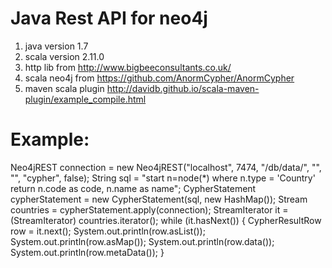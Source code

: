 Java Rest API for neo4j
================

1. java version 1.7
2. scala version 2.11.0
3. http lib from http://www.bigbeeconsultants.co.uk/
4. scala neo4j from https://github.com/AnormCypher/AnormCypher
5. maven scala plugin http://davidb.github.io/scala-maven-plugin/example_compile.html

Example:
================
Neo4jREST connection = new Neo4jREST("localhost", 7474, "/db/data/", "", "", "cypher", false);
String sql = "start n=node(*) where n.type = 'Country' return n.code as code, n.name as name";
CypherStatement cypherStatement = new CypherStatement(sql, new HashMap());
Stream<CypherResultRow> countries = cypherStatement.apply(connection);
        StreamIterator<CypherResultRow> it = (StreamIterator<CypherResultRow>) countries.iterator();
        while (it.hasNext()) {
            CypherResultRow row = it.next();
            System.out.println(row.asList());
            System.out.println(row.asMap());
            System.out.println(row.data());
            System.out.println(row.metaData());
 }